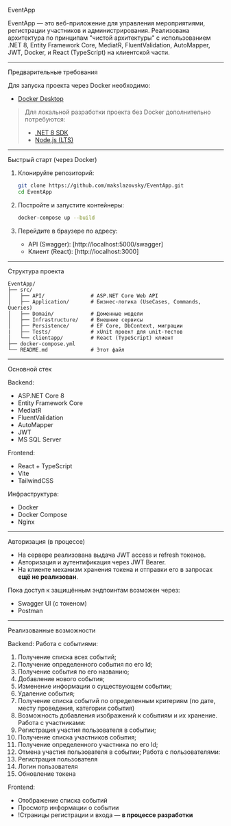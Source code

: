 EventApp

EventApp — это веб-приложение для управления мероприятиями, регистрации участников и администрирования. Реализована архитектура по принципам "чистой архитектуры" с использованием .NET 8, Entity Framework Core, MediatR, FluentValidation, AutoMapper, JWT, Docker, и React (TypeScript) на клиентской части.

---

Предварительные требования

Для запуска проекта через Docker необходимо:

- [Docker Desktop](https://www.docker.com/products/docker-desktop/)

> Для локальной разработки проекта без Docker дополнительно потребуются:
> - [.NET 8 SDK](https://dotnet.microsoft.com/en-us/download)
> - [Node.js (LTS)](https://nodejs.org/)

---

Быстрый старт (через Docker)

1. Клонируйте репозиторий:

   ```bash
   git clone https://github.com/makslazovsky/EventApp.git
   cd EventApp
   ```

2. Постройте и запустите контейнеры:

   ```bash
   docker-compose up --build
   ```

3. Перейдите в браузере по адресу:

   - API (Swagger): [http://localhost:5000/swagger]
   - Клиент (React): [http://localhost:3000]

---

Структура проекта

```
EventApp/
├── src/
│   ├── API/               # ASP.NET Core Web API
│   ├── Application/       # Бизнес-логика (UseCases, Commands, Queries)
│   ├── Domain/            # Доменные модели
│   ├── Infrastructure/    # Внешние сервисы
│   ├── Persistence/       # EF Core, DbContext, миграции
|	├── Tests/			   # xUnit проект для unit-тестов
│   └── clientapp/         # React (TypeScript) клиент
├── docker-compose.yml
└── README.md              # Этот файл
```

---

Основной стек

Backend:
- ASP.NET Core 8
- Entity Framework Core
- MediatR
- FluentValidation
- AutoMapper
- JWT
- MS SQL Server

Frontend:
- React + TypeScript
- Vite
- TailwindCSS

Инфраструктура:
- Docker
- Docker Compose
- Nginx

---

Авторизация (в процессе)

- На сервере реализована выдача JWT access и refresh токенов.
- Авторизация и аутентификация через JWT Bearer.
- На клиенте механизм хранения токена и отправки его в запросах **ещё не реализован**.

Пока доступ к защищённым эндпоинтам возможен через:
- Swagger UI (c токеном)
- Postman

---

Реализованные возможности

Backend:
Работа с событиями: 
1. Получение списка всех событий; 
2. Получение определенного события по его Id; 
3. Получение события по его названию; 
4. Добавление нового события; 
5. Изменение информации о существующем событии; 
6. Удаление события; 
7. Получение списка событий по определенным критериям (по дате, месту 
проведения, категории события) 
8. Возможность добавления изображений к событиям и их хранение. 
Работа с участниками: 
1. Регистрация участия пользователя в событии; 
2. Получение списка участников события; 
3. Получение определенного участника по его Id; 
4. Отмена участия пользователя в событии;
Работа с пользователями:
1. Регистрация пользователя
2. Логин пользователя
3. Обновление токена

Frontend:
- Отображение списка событий
- Просмотр информации о событии
- !Страницы регистрации и входа — **в процессе разработки**
